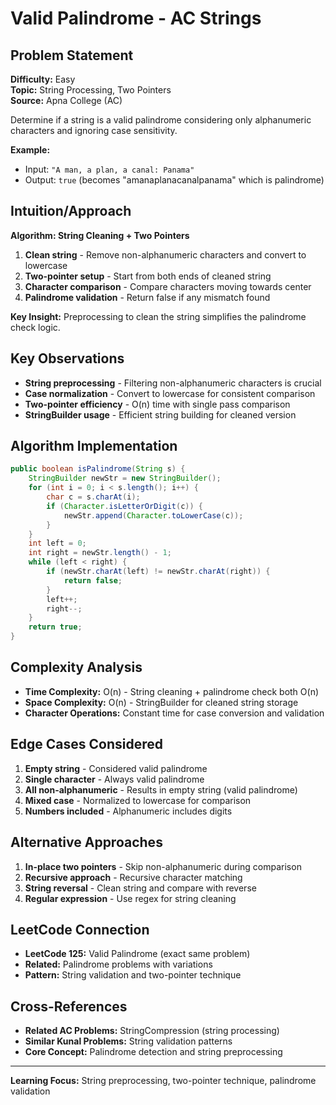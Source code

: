 # Valid Palindrome - AC Strings

## Problem Statement
**Difficulty:** Easy  
**Topic:** String Processing, Two Pointers  
**Source:** Apna College (AC)

Determine if a string is a valid palindrome considering only alphanumeric characters and ignoring case sensitivity.

**Example:**
- Input: `"A man, a plan, a canal: Panama"`
- Output: `true` (becomes "amanaplanacanalpanama" which is palindrome)

## Intuition/Approach
**Algorithm: String Cleaning + Two Pointers**
1. **Clean string** - Remove non-alphanumeric characters and convert to lowercase
2. **Two-pointer setup** - Start from both ends of cleaned string
3. **Character comparison** - Compare characters moving towards center
4. **Palindrome validation** - Return false if any mismatch found

**Key Insight:** Preprocessing to clean the string simplifies the palindrome check logic.

## Key Observations
- **String preprocessing** - Filtering non-alphanumeric characters is crucial
- **Case normalization** - Convert to lowercase for consistent comparison
- **Two-pointer efficiency** - O(n) time with single pass comparison
- **StringBuilder usage** - Efficient string building for cleaned version

## Algorithm Implementation
```java
public boolean isPalindrome(String s) {
    StringBuilder newStr = new StringBuilder();
    for (int i = 0; i < s.length(); i++) {
        char c = s.charAt(i);
        if (Character.isLetterOrDigit(c)) {
            newStr.append(Character.toLowerCase(c));
        }
    }
    int left = 0;
    int right = newStr.length() - 1;
    while (left < right) {
        if (newStr.charAt(left) != newStr.charAt(right)) {
            return false;
        }
        left++;
        right--;
    }
    return true;
}
```

## Complexity Analysis
- **Time Complexity:** O(n) - String cleaning + palindrome check both O(n)
- **Space Complexity:** O(n) - StringBuilder for cleaned string storage
- **Character Operations:** Constant time for case conversion and validation

## Edge Cases Considered
1. **Empty string** - Considered valid palindrome
2. **Single character** - Always valid palindrome
3. **All non-alphanumeric** - Results in empty string (valid palindrome)
4. **Mixed case** - Normalized to lowercase for comparison
5. **Numbers included** - Alphanumeric includes digits

## Alternative Approaches
1. **In-place two pointers** - Skip non-alphanumeric during comparison
2. **Recursive approach** - Recursive character matching
3. **String reversal** - Clean string and compare with reverse
4. **Regular expression** - Use regex for string cleaning

## LeetCode Connection
- **LeetCode 125:** Valid Palindrome (exact same problem)
- **Related:** Palindrome problems with variations
- **Pattern:** String validation and two-pointer technique

## Cross-References
- **Related AC Problems:** StringCompression (string processing)
- **Similar Kunal Problems:** String validation patterns
- **Core Concept:** Palindrome detection and string preprocessing

---
**Learning Focus:** String preprocessing, two-pointer technique, palindrome validation 
